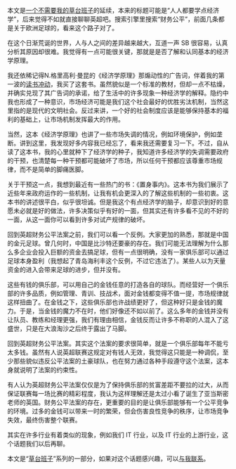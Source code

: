 
<!--
title: 为什么英超需要财务公平法案
cover: ./cover.png
-->

本文是[一个不需要我的草台班子](https://yylives.cc/2024/08/13/001-makeshift-troupe-that-not-need-me/)的延续，本来的标题可能是“人人都要学点经济学”，后来觉得不如就直接聊聊英超吧。搜索引擎里搜索“财务公平”，前面几条都是关于欧洲足球的，看来这个路子对了。

在这个日渐荒诞的世界，人与人之间的差异越来越大，互道一声 SB 很容易，认真分析其原因却很难。我觉得有一点可能很关键，那就是是否了解和认同基本的经济学原理。

我还依稀记得N.格里高利·曼昆的《经济学原理》那煽动性的广告词，伴着我的第一波的[读书冲动](https://yylives.cc/2024/09/11/code-without-a-place-to-be-put/)，我买了这套书。虽然貌似是一个标准的教材，但却一点不枯燥，并确实兑现了其广告词的承诺，给了生活中的许多现象一种经济学的解释。隐约中我也形成了一种意识，市场经济可能是我们这个社会最好的优胜劣汰机制，当然这里指的是现代的文明社会。反过来讲，一个好的社会制度应该是能够保持基本的福利的基础上，让市场机制发挥最大的作用。

当然，这本《经济学原理》也讲了一些市场失调的情况，例如环境保护，例如垄断。讲到这里，我发现好多内容我已经忘了，看来我还需要复习一下。不过，自从读了这本书，我的心里就种下了经济学的种子，我知道许多经济学的失调需要政府的干预，也清楚每一种干预都可能破坏了市场，所以任何干预都应该尊重市场规律，而不是简单的脚痛医脚。

关于干预这一点，我想到最近有一些热门的书：《置身事内》。这本书为我们展示了近些年来政府运作的一些机制，让我有机会更深入的了解这些机制的一些初衷。这本书的讲述很平白，似乎很坦诚。但是我这个有点经济学的脑子，却意识到好的意愿未必就是好的做法，许多决策似乎有好的一面，但其实还有许多看不见的不好的一面，从这一面你可以看到许多对试产规律的破坏。

回到英超财务公平法案之前，我们可以看一个反例。大家更加的熟悉，那就是中国的金元足球。曾几何时，中国是比沙特还要豪的存在。我们可能无法理解为什么那么多企业会投入巨额的资金去搞足球，但有一点很明确，没有一家俱乐部可以通过足球本身盈利（我想起了青岛海利丰这个反例，不过它违法了）。某些人以为天量资金的进入会带来足球的进步，但并没有。

这些有钱的俱乐部，可以用自己的金钱任意的打造各自的球队。而经营好一个俱乐部的许多品质，例如管理、青训、技战术，面对金钱都变得不值一提，市场规律就这样扭曲了。在金钱之下，这些俱乐部也许战绩更好了，但这种好只是金钱的魔力。于是，当金钱的魔力不在时，他们好像还不如以前了。这么多年的金钱并没有让队员、教练和经理更强，我们有理由相信，金钱反而让许多不称职的人混入了这盛世，只是在大浪淘沙之后终于露出了马脚。

回到英超财务公平法案。其实这个法案的要求很简单，就是一个俱乐部每年不能亏太多钱。虽然有人说英超联赛这规定对有钱人无效，我觉得这只能是一种调侃，至少那些貌似违反公平法案的土豪球队，也在努力通过各种手段遵守这个法案，这本身就说明了法案的约束性。

有人认为英超财务公平法案仅仅是为了保持俱乐部的贫富差距不要拉的过大，从而保证联赛每一场比赛的精彩程度，我认为这样理解还是太过小看了诞生了亚当斯密老师的英国。财务公平法案的存在，更重要的目的是让俱乐部能够有一个公平竞争的环境。过多的金钱可以带来一时的繁荣，但会伤害良性竞争的秩序，让市场竞争失效，最终伤害整个联赛。

其实在许多行业有着类似的现象，例如我们 IT 行业，以及 IT 行业的上游行业，这个话题我们以后再聊。

本文是“[草台班子](https://yylives.cc/2024/08/13/001-makeshift-troupe-that-not-need-me/)”系列的一部分，如果对这个话题感兴趣，可以[与我联系](https://yylives.cc/contact/)。

